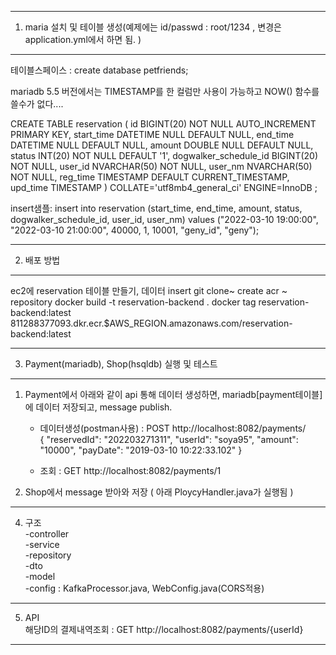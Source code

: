 ---------------------------------------------------
1. maria 설치 및 테이블 생성(예제에는 id/passwd : root/1234 , 변경은 application.yml에서 하면 됨. )
---------------------------------------------------
테이블스페이스 : create database petfriends;

mariadb 5.5 버전에서는 TIMESTAMP를 한 컬럼만 사용이 가능하고 NOW() 함수를 쓸수가 없다.... 

CREATE TABLE reservation (
id BIGINT(20) NOT NULL AUTO_INCREMENT PRIMARY KEY,
start_time DATETIME NULL DEFAULT NULL,
end_time DATETIME NULL DEFAULT NULL,
amount DOUBLE NULL DEFAULT NULL,
status INT(20) NOT NULL DEFAULT '1',
dogwalker_schedule_id BIGINT(20) NOT NULL,
user_id NVARCHAR(50) NOT NULL,
user_nm NVARCHAR(50) NOT NULL,
reg_time TIMESTAMP DEFAULT CURRENT_TIMESTAMP,
upd_time TIMESTAMP 
) COLLATE='utf8mb4_general_ci' ENGINE=InnoDB ;
 
insert샘플:
insert into reservation (start_time, end_time, amount, status, dogwalker_schedule_id, user_id, user_nm) 
values ("2022-03-10 19:00:00", "2022-03-10 21:00:00", 40000, 1, 10001, "geny_id", "geny");



---------------------------------------------------  
2. 배포 방법
---------------------------------------------------  
ec2에 reservation 테이블 만들기, 데이터 insert 
git clone~
create acr ~ repository
docker build -t reservation-backend .
docker tag reservation-backend:latest 811288377093.dkr.ecr.$AWS_REGION.amazonaws.com/reservation-backend:latest

--------------------------------------------------  
3. Payment(mariadb), Shop(hsqldb) 실행 및 테스트  
--------------------------------------------------  
1) Payment에서 아래와 같이 api 통해 데이터 생성하면, mariadb[payment테이블]에 데이터 저장되고, message publish.  
    - 데이터생성(postman사용) : POST http://localhost:8082/payments/   
                              { "reservedId": "202203271311", "userId": "soya95", "amount": "10000", "payDate": "2019-03-10 10:22:33.102" }  

    - 조회 : GET http://localhost:8082/payments/1  

3) Shop에서 message 받아와 저장 ( 아래 PloycyHandler.java가 실행됨 )  

--------------------------------------------------  
4. 구조   
   -controller  
   -service  
   -repository  
   -dto  
   -model  
   -config : KafkaProcessor.java, WebConfig.java(CORS적용)  
--------------------------------------------------  
5. API  
   해당ID의 결제내역조회 : GET http://localhost:8082/payments/{userId}   
--------------------------------------------------  
